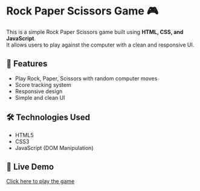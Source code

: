 # Rock Paper Scissors Game 🎮

This is a simple Rock Paper Scissors game built using **HTML, CSS, and JavaScript**.  
It allows users to play against the computer with a clean and responsive UI.

## 🚀 Features
- Play Rock, Paper, Scissors with random computer moves
- Score tracking system
- Responsive design
- Simple and clean UI

## 🛠️ Technologies Used
- HTML5
- CSS3
- JavaScript (DOM Manipulation)

## 📍 Live Demo
[Click here to play the game](https://rock-paper-scissors-by-arshad.netlify.app/)

